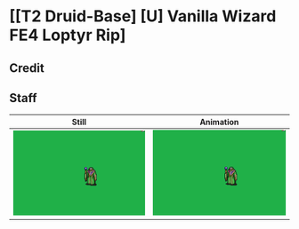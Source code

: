 # [\[T2 Druid-Base\] \[U\] Vanilla Wizard FE4 Loptyr Rip]

## Credit



## Staff

| Still | Animation |
| :---: | :-------: |
| ![Staff still](./Staff_000.png) | ![Staff animation](./Staff.gif) |
